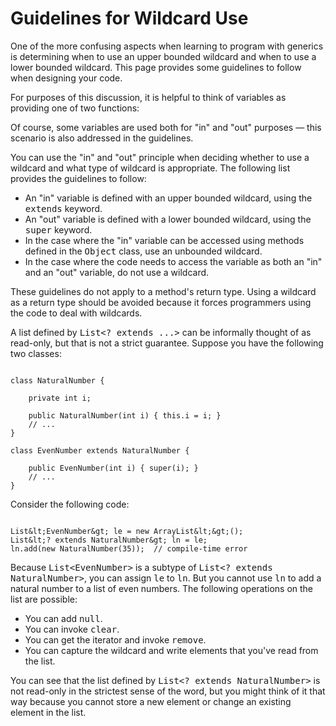 
# Guidelines for Wildcard Use


One of the more confusing aspects when learning to program with generics is determining when to use an upper bounded wildcard and when to use a lower bounded wildcard. This page provides some guidelines to follow when designing your code.


For purposes of this discussion, it is helpful to think of variables as providing one of two functions:


Of course, some variables are used both for "in" and "out" purposes &#8212; this scenario is also addressed in the guidelines.


You can use the "in" and "out" principle when deciding whether to use a wildcard and what type of wildcard is appropriate. The following list provides the guidelines to follow:

- An "in" variable is defined with an upper bounded wildcard, using the <tt>extends</tt> keyword.
- An "out" variable is defined with a lower bounded wildcard, using the <tt>super</tt> keyword.
- In the case where the "in" variable can be accessed using methods defined in the <tt>Object</tt> class, use an unbounded wildcard.
- In the case where the code needs to access the variable as both an "in" and an "out" variable, do not use a wildcard.


These guidelines do not apply to a method's return type. Using a wildcard as a return type should be avoided because it forces programmers using the code to deal with wildcards.


A list defined by <tt>List&lt;? extends ...&gt;</tt> can be informally thought of as read-only, but that is not a strict guarantee.  Suppose you have the following two classes:

```

class NaturalNumber {

    private int i;

    public NaturalNumber(int i) { this.i = i; }
    // ...
}

class EvenNumber extends NaturalNumber {

    public EvenNumber(int i) { super(i); }
    // ...
}

```


Consider the following code:

```

List&lt;EvenNumber&gt; le = new ArrayList&lt;&gt;();
List&lt;? extends NaturalNumber&gt; ln = le;
ln.add(new NaturalNumber(35));  // compile-time error

```


Because <tt>List&lt;EvenNumber&gt;</tt> is a subtype of <tt>List&lt;? extends NaturalNumber&gt;</tt>, you can assign <tt>le</tt> to <tt>ln</tt>. But you cannot use <tt>ln</tt> to add a natural number to a list of even numbers. The following operations on the list are possible:

- You can add <tt>null</tt>.
- You can invoke <tt>clear</tt>.
- You can get the iterator and invoke <tt>remove</tt>.
- You can capture the wildcard and write elements that you've read from the list.


You can see that the list defined by <tt>List&lt;? extends NaturalNumber&gt;</tt> is not read-only in the strictest sense of the word, but you might think of it that way because you cannot store a new element or change an existing element in the list.
